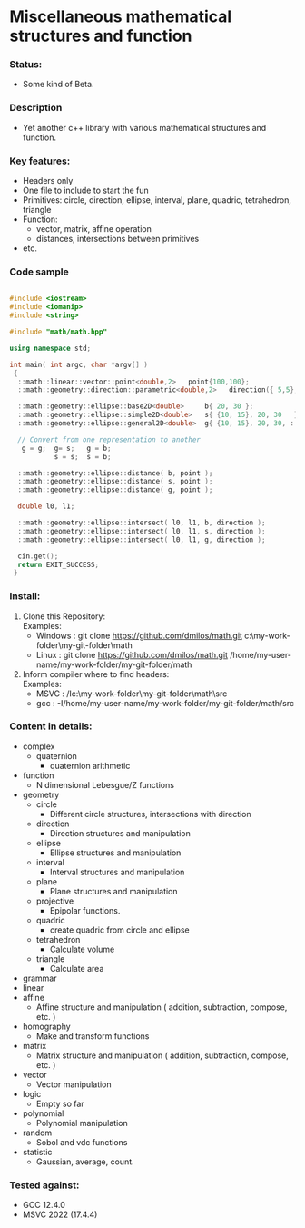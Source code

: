 # Miscellaneous mathematical structures and function

### Status:
- Some kind of Beta.

### Description
 - Yet another c++ library with various mathematical structures and function.

### Key features:
 - Headers only
  - One file to include to start the fun
  - Primitives: circle, direction, ellipse, interval, plane, quadric, tetrahedron, triangle
  - Function:
    - vector, matrix, affine operation
    - distances, intersections between primitives
  - etc.

### Code sample
```c++

#include <iostream>
#include <iomanip>
#include <string>

#include "math/math.hpp"

using namespace std;

int main( int argc, char *argv[] )
 {
  ::math::linear::vector::point<double,2>   point{100,100};
  ::math::geometry::direction::parametric<double,2>   direction({ 5,5}, { 1,2});

  ::math::geometry::ellipse::base2D<double>     b{ 20, 30 };
  ::math::geometry::ellipse::simple2D<double>   s{ {10, 15}, 20, 30   };
  ::math::geometry::ellipse::general2D<double>  g{ {10, 15}, 20, 30, ::math::geometry::deg2rad( 60 ) };

  // Convert from one representation to another
   g = g;  g= s;   g = b;
           s = s;  s = b;

  ::math::geometry::ellipse::distance( b, point );
  ::math::geometry::ellipse::distance( s, point );
  ::math::geometry::ellipse::distance( g, point );

  double l0, l1;

  ::math::geometry::ellipse::intersect( l0, l1, b, direction );
  ::math::geometry::ellipse::intersect( l0, l1, s, direction );
  ::math::geometry::ellipse::intersect( l0, l1, g, direction );

  cin.get();
  return EXIT_SUCCESS;
 }

```

### Install:
1. Clone this Repository: \
  Examples:
    - Windows : git clone https://github.com/dmilos/math.git c:\my-work-folder\my-git-folder\math
    - Linux   : git clone https://github.com/dmilos/math.git /home/my-user-name/my-work-folder/my-git-folder/math
2. Inform compiler where to find headers: \
  Examples:
   - MSVC : /Ic:\my-work-folder\my-git-folder\math\src
   - gcc  : -I/home/my-user-name/my-work-folder/my-git-folder/math/src

### Content in details:
  - complex
    - quaternion
      * quaternion arithmetic
  - function
      * N dimensional Lebesgue/Z functions
  - geometry
    - circle
      * Different circle structures, intersections with direction
    - direction
      * Direction structures and manipulation
    - ellipse
      * Ellipse structures and manipulation
    - interval
      * Interval structures and manipulation
    - plane
      * Plane structures and manipulation
    - projective
      * Epipolar functions.
    - quadric
      * create quadric from circle and ellipse
    - tetrahedron
      * Calculate volume
    - triangle
      * Calculate area
  - grammar
  - linear
   - affine
      * Affine structure and manipulation ( addition, subtraction, compose, etc. )
   - homography
      * Make and transform functions
   - matrix
       * Matrix structure and manipulation ( addition, subtraction, compose, etc. )
   - vector
      * Vector manipulation
  - logic
      * Empty so far
  - polynomial
      * Polynomial manipulation
  - random
      * Sobol and vdc functions
  - statistic
      * Gaussian, average, count.

### Tested against:
  - GCC 12.4.0
  - MSVC 2022 (17.4.4)

